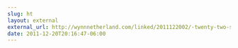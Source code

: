 ```yaml
---
slug: ht
layout: external
external_url: http://wynnnetherland.com/linked/2011122002/-twenty-two-stars
date: 2011-12-20T20:16:47-06:00
---
```

